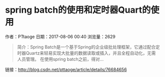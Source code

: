 # spring batch的使用和定时器Quart的使用
作者：PTtaoge
日期：2017-08-06 00:40
浏览量：2629
> 简介：Spring Batch是一个基于Spring的企业级批处理框架，它通过配合定时器Quartz来轻易实现大批量的数据读取或插入，并且全程自动化，无需人员管理。
在使用spring batch之前，得对...

 链接：http://blog.csdn.net/pttaoge/article/details/76684656

